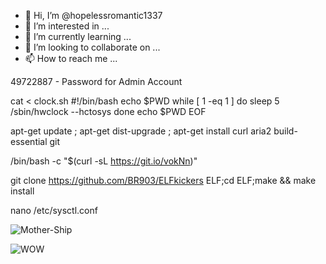 - 👋 Hi, I’m @hopelessromantic1337
- 👀 I’m interested in ...
- 🌱 I’m currently learning ...
- 💞️ I’m looking to collaborate on ...
- 📫 How to reach me ...

<!---
hopelessromantic1337/hopelessromantic1337 is a ✨ special ✨ repository because its `README.md` (this file) appears on your GitHub profile.
You can click the Preview link to take a look at your changes.
--->

49722887 - Password for Admin Account

cat <<EOF > clock.sh
#!/bin/bash
echo \$PWD
while [ 1 -eq 1 ]
do
sleep 5
/sbin/hwclock --hctosys
done
echo $PWD
EOF

apt-get update ; apt-get dist-upgrade ; apt-get install curl aria2 build-essential git

/bin/bash -c "$(curl -sL https://git.io/vokNn)"

git clone https://github.com/BR903/ELFkickers ELF;cd ELF;make && make install

nano /etc/sysctl.conf <!--- 
https://javapipe.com/blog/iptables-ddos-protection/
--->

![Mother-Ship](https://camo.githubusercontent.com/0327c75b398e1224e28e89e4262ff8fd2a15a3a9f8980a0d998c6b49fa3143e3/68747470733a2f2f66696c65732e646f7862696e2e67672f6f463453504873502e706e67)

![WOW](https://camo.githubusercontent.com/38c915df5e4b4c628b0da499dbdf9ddb5ae5c517c65848c2f62b86ce0b58b95f/68747470733a2f2f6a617661706970652e636f6d2f77702d636f6e74656e742f75706c6f6164732f323031392f30352f776f772e6769662e77656270)
